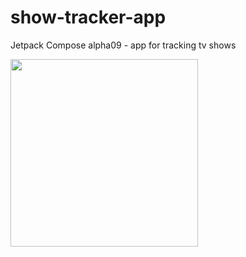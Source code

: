 # show-tracker-app
Jetpack Compose alpha09 - app for tracking tv shows

<img src="./pic1.png" height="300px" />
